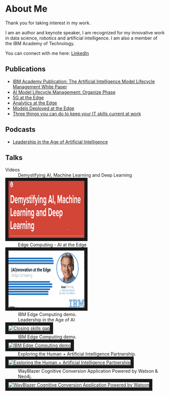 # About Me

Thank you for taking interest in my work.

I am an author and keynote speaker, I am recognized for my innovative work in data science, robotics and artificial intelligence. I am also a member of the IBM Academy of Technology. 

You can connect with me here: [LinkedIn](https://www.linkedin.com/in/ivanportilla/)
## <a id=publications></a> Publications
* [IBM Academy Publication: The Artificial Intelligence Model Lifecycle Management White Paper](https://www.ibm.com/blogs/academy-of-technology/ai-model-lifecycle-management-white-paper/)
* [AI Model Lifecycle Management: Organize Phase](https://www.ibm.com/cloud/blog/ai-model-lifecycle-management-organize)
* [5G at the Edge](https://www.ibm.com/cloud/blog/5g-at-the-edge)
* [Analytics at the Edge](https://www.ibm.com/cloud/blog/analytics-at-the-edge)
* [Models Deployed at the Edge](https://www.ibm.com/cloud/blog/models-deployed-at-the-edge)
* [Three things you can do to keep your IT skills current at work](https://www.ibm.com/blogs/watson/2016/07/three-things-can-keep-skills-current-work/)

## <a id=podcasts></a> Podcasts
* [Leadership in the Age of Artificial Intelligence](https://crestcom.com/blog/2020/09/18/episode-39-leadership-in-the-age-of-ai-with-it-architect-and-data-scientist-ivan-portilla/)

## <a id=talks></a> Talks
<dl>
  <dt>Videos</dt>
 
  <dd>Demystifying AI, Machine Learning and Deep Learning</dd>
  <a href="https://generalassembly.zoom.us/rec/share/mQ8hUtWX46g-f5uanpKizRMTtqVkQj8TsDMXwsokp4R59ejbfq9PIPsrtiiK_ZNq.qyYI6y_VJQnN_kEB" target="_blank"><img src="AIMLD.png" alt="Demystifying AI" width="240" height="180" border="10" /></a>
  
  <dd>Edge Computing - AI at the Edge</dd>
<a href="https://vimeo.com/461608387" target="_blank"><img src="EdgeComputing.png" 
alt="Edge Computing" width="240" height="180" border="10" /></a>

  <dd>IBM Edge Computing demo.</dd>
  <dd>Leadership in the Age of AI</dd>
<a href="http://www.youtube.com/watch?feature=player_embedded&v=knoOLpGooYQ
" target="_blank"><img src="http://img.youtube.com/vi/knoOLpGooYQ/0.jpg" 
alt="Closing skills gap" width="240" height="180" border="10" /></a>
  <dd>IBM Edge Computing demo.</dd>
<a href="http://www.youtube.com/watch?feature=player_embedded&v=uzFDE3ZDGV4
" target="_blank"><img src="http://img.youtube.com/vi/uzFDE3ZDGV4/0.jpg" 
alt="IBM Edge Computing demo" width="240" height="180" border="10" /></a>
  
  <dd>Exploring the Human + Artificial Intelligence Partnership.</dd>
<a href="http://www.youtube.com/watch?feature=player_embedded&v=zmpXJ6ZwhQk
" target="_blank"><img src="http://img.youtube.com/vi/zmpXJ6ZwhQk/0.jpg" 
alt="Exploring the Human + Artificial Intelligence Partnership" width="240" height="180" border="10" /></a>
   <dd>WayBlazer Cognitive Conversion Application Powered by Watson & Neo4j.</dd>
<a href="http://www.youtube.com/watch?feature=player_embedded&v=pcA-22Md1qU
" target="_blank"><img src="http://img.youtube.com/vi/pcA-22Md1qU/0.jpg" 
alt="WayBlazer Cognitive Conversion Application Powered by Watson" width="240" height="180" border="10" /></a>
</dl>
